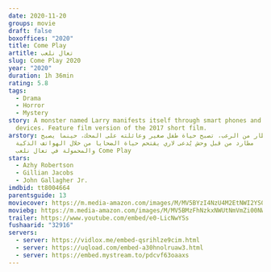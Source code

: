 ```yaml
---
date: 2020-11-20
groups: movie
draft: false
boxoffices: "2020"
title: Come Play
artitle: تعال نلعب
slug: Come Play 2020
year: "2020"
duration: 1h 36min
rating: 5.8
tags:
  - Drama
  - Horror
  - Mystery
story: A monster named Larry manifests itself through smart phones and mobile
  devices. Feature film version of the 2017 short film.
arstory: في إطار من الرعب، تصبح حياة طفل صغير وعائلته على المحك، حينما يصبح
  مطارد من قبل وحش يُدعى لاري يقتحم حياة الضحايا من خلال الهواتف الذكية
  والمحمولة في تعال نلعب Come Play
stars:
  - Azhy Robertson
  - Gillian Jacobs
  - John Gallagher Jr.
imdbid: tt8004664
parentsguide: 13
moviecover: https://m.media-amazon.com/images/M/MV5BYzI4NzU4M2EtNWI2YS00ZjdmLWIzOTQtZmFkYTg2OTlkMTk3XkEyXkFqcGdeQXVyODk4OTc3MTY@._V1_FMjpg_UY864_.jpg
moviebg: https://m.media-amazon.com/images/M/MV5BMzFhNzkxNWUtNmVmZi00NWNjLWIxMjYtZmI0ZmNjNjZhMjZhXkEyXkFqcGdeQXVyNzU0NzQxNTE@._V1_FMjpg_UX1280_.jpg
trailer: https://www.youtube.com/embed/e0-LicNwYSs
fushaarid: "32916"
servers:
  - server: https://vidlox.me/embed-qsrihlze9cim.html
  - server: https://uqload.com/embed-a30hnolruaw3.html
  - server: https://embed.mystream.to/pdcvf63oaaxs
---
```

